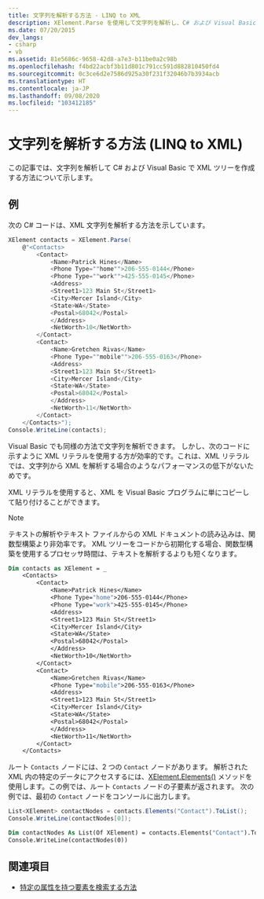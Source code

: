 ```yaml
---
title: 文字列を解析する方法 - LINQ to XML
description: XElement.Parse を使用して文字列を解析し、C# および Visual Basic で XML ツリーを作成し、Visual Basic で XML リテラルを使用して XML ツリーを作成することができます。
ms.date: 07/20/2015
dev_langs:
- csharp
- vb
ms.assetid: 81e5686c-9658-42d8-a7e3-b11be0a2c98b
ms.openlocfilehash: f4bd22acbf3b11d801c791cc591d882810450fd4
ms.sourcegitcommit: 0c3ce6d2e7586d925a30f231f32046b7b3934acb
ms.translationtype: HT
ms.contentlocale: ja-JP
ms.lasthandoff: 09/08/2020
ms.locfileid: "103412185"
---
```

# <a name="how-to-parse-a-string-linq-to-xml"></a>文字列を解析する方法 (LINQ to XML)

この記事では、文字列を解析して C# および Visual Basic で XML ツリーを作成する方法について示します。

## <a name="example"></a>例

次の C# コードは、XML 文字列を解析する方法を示しています。

```csharp
XElement contacts = XElement.Parse(
    @"<Contacts>
        <Contact>
            <Name>Patrick Hines</Name>
            <Phone Type=""home"">206-555-0144</Phone>
            <Phone Type=""work"">425-555-0145</Phone>
            <Address>
            <Street1>123 Main St</Street1>
            <City>Mercer Island</City>
            <State>WA</State>
            <Postal>68042</Postal>
            </Address>
            <NetWorth>10</NetWorth>
        </Contact>
        <Contact>
            <Name>Gretchen Rivas</Name>
            <Phone Type=""mobile"">206-555-0163</Phone>
            <Address>
            <Street1>123 Main St</Street1>
            <City>Mercer Island</City>
            <State>WA</State>
            <Postal>68042</Postal>
            </Address>
            <NetWorth>11</NetWorth>
        </Contact>
    </Contacts>");
Console.WriteLine(contacts);
```

Visual Basic でも同様の方法で文字列を解析できます。 しかし、次のコードに示すように XML リテラルを使用する方が効率的です。これは、XML リテラルでは、文字列から XML を解析する場合のようなパフォーマンスの低下がないためです。

XML リテラルを使用すると、XML を Visual Basic プログラムに単にコピーして貼り付けることができます。

> [!NOTE]
> テキストの解析やテキスト ファイルからの XML ドキュメントの読み込みは、関数型構築より非効率です。 XML ツリーをコードから初期化する場合、関数型構築を使用するプロセッサ時間は、テキストを解析するよりも短くなります。

```vb
Dim contacts as XElement = _
    <Contacts>
        <Contact>
            <Name>Patrick Hines</Name>
            <Phone Type="home">206-555-0144</Phone>
            <Phone Type="work">425-555-0145</Phone>
            <Address>
            <Street1>123 Main St</Street1>
            <City>Mercer Island</City>
            <State>WA</State>
            <Postal>68042</Postal>
            </Address>
            <NetWorth>10</NetWorth>
        </Contact>
        <Contact>
            <Name>Gretchen Rivas</Name>
            <Phone Type="mobile">206-555-0163</Phone>
            <Address>
            <Street1>123 Main St</Street1>
            <City>Mercer Island</City>
            <State>WA</State>
            <Postal>68042</Postal>
            </Address>
            <NetWorth>11</NetWorth>
        </Contact>
    </Contacts>
```

ルート `Contacts` ノードには、2 つの `Contact` ノードがあります。 解析された XML 内の特定のデータにアクセスするには、[XElement.Elements()](xref:System.Xml.Linq.XContainer.Elements) メソッドを使用します。この例では、ルート `Contacts` ノードの子要素が返されます。 次の例では、最初の `Contact` ノードをコンソールに出力します。

```csharp
List<XElement> contactNodes = contacts.Elements("Contact").ToList();
Console.WriteLine(contactNodes[0]);
```

```vb
Dim contactNodes As List(Of XElement) = contacts.Elements("Contact").ToList()
Console.WriteLine(contactNodes(0))
```

## <a name="see-also"></a>関連項目

- [特定の属性を持つ要素を検索する方法](find-element-specific-attribute.md)
